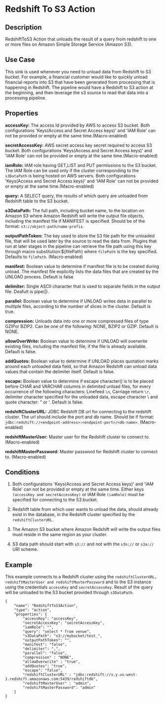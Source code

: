 # Redshift To S3 Action


Description
-----------
RedshiftToS3 Action that unloads the result of a query from redshift to one or more files on Amazon Simple Storage
Service (Amazon S3).


Use Case
--------
This sink is used whenever you need to unload data from Redshift to S3 bucket.
For example, a financial customer would like to quickly unload financial reports into S3 that have been generated from
processing that is happening in Redshift. The pipeline would have a Redshift to S3 action at the beginning,
and then leverage the s3 source to read that data into a processing pipeline.


Properties
----------

**accessKey:** The access Id provided by AWS to access S3 bucket. Both configurations 'Keys(Access and Secret Access
keys)' and 'IAM Role' can not be provided or empty at the same time.(Macro-enabled)

**secretAccessKey:** AWS secret access key secret required to access S3 bucket. Both configurations 'Keys(Access and
Secret Access keys)' and 'IAM Role' can not be provided or empty at the same time.(Macro-enabled)

**iamRole:** IAM role having GET,LIST and PUT permissions to the S3 bucket. The IAM Role can be used only if the cluster
corresponding to the ``s3DataPath`` is being hosted on AWS servers. Both configurations 'Keys(Access and Secret Access
keys)' and 'IAM Role' can not be provided or empty at the same time.(Macro-enabled)

**query:** A SELECT query, the results of which query are unloaded from Redshift table to the S3 bucket.

**s3DataPath:** The full path, including bucket name, to the location on Amazon S3 where Amazon Redshift will
write the output file objects, including the manifest file if MANIFEST is specified. Should be of the format:
``s3://object-path/name-prefix``.

**outputPathToken:** The key used to store the S3 file path for the unloaded file, that will be used later by the source
 to read the data from. Plugins that run at later stages in the pipeline can retrieve the file path using this key
through macro substitution:${filePath} where ``filePath`` is the key specified. Defaults to ``filePath``. (Macro-enabled)

**manifest:** Boolean value to determine if manifest file is to be created during unload. The manifest file explicitly
lists the data files that are created by the UNLOAD process. Default is false

**delimiter:** Single ASCII character that is used to separate fields in the output file. Deafult is pipe(|).

**parallel:** Boolean value to determine if UNLOAD writes data in parallel to multiple files, according to the number
of slices in the cluster. Default is true.

**compression:** Unloads data into one or more compressed files of type GZIPor BZIP2. Can be one of the following: NONE,
 BZIP2 or GZIP. Default is NONE.

**allowOverWrite:** Boolean value to determine if UNLOAD will overwrite existing files, including the manifest file, if
the file is already available. Default is false.

**addQuotes:** Boolean value to determine if UNLOAD places quotation marks around each unloaded data field, so that
Amazon Redshift can unload data values that contain the delimiter itself. Default is false.

**escape:** Boolean value to determine if escape character(\) is to be placed before CHAR and VARCHAR columns in
delimited unload files, for every occurrence of the following characters: Linefeed ``\n``, Carriage return ``\r``,
delimiter character specified for the unloaded data, escape character \ and quote character: " or '. Default is false.

**redshiftClusterURL:** JDBC Redshift DB url for connecting to the redshift cluster. The url should include the port
and db name. Should be if format: ``jdbc:redshift://<endpoint-address>:<endpoint-port>/<db-name>``. (Macro-enabled)

**redshiftMasterUser:** Master user for the Redshift cluster to connect to. (Macro-enabled)

**redshiftMasterPassword:** Master password for Redshift cluster to connect to. (Macro-enabled)


Conditions
----------
1. Both configurations 'Keys(Access and Secret Access keys)' and 'IAM Role' can not be provided or empty at the same time.
Either keys ``(accessKey and secretAccessKey)`` or IAM Role ``(iamRole)`` must be specified for connecting to the S3 bucket.

2. Redshift table from which user wants to unload the data, should already exist in the database, in the Redshift cluster
specified by the ``redshiftClusterURL``.

3. The Amazon S3 bucket where Amazon Redshift will write the output files must reside in the same region as your cluster.

4. S3 data path should start with ``s3://`` and not with the ``s3n://`` or ``s3a://`` URI scheme.

Example
-------
This example connects to a Redshift cluster using the ``redshiftClusterURL, redshiftMasterUser and redshiftMasterPassword``
and to the S3 instance using the credentials ``accessKey`` and ``secretAccessKey``. Result of the query will be unloaded
to the S3 bucket provided through ``s3DataPath``.

    {
        "name": "RedshiftToS3Action",
        "type": "action",
        "properties": {
            "accessKey": "accessKey",
            "secretAccessKey": "secretAccessKey",
            "iamRole": "",
            "query": "select * from venue",
            "s3DataPath": "s3://mybucket/test_",
            "outputPathToken": "",
            "manifest": "false",
            "delimiter": ",",
            "parallel": "false",
            "compression" : "NONE",
            "allowOverwrite" : "true",
            "addQuotes": "true",
            "escape": "false",
            "redshiftClusterURL" : "jdbc:redshift://x.y.us-west-1.redshift.amazonaws.com:5439/redshiftdb",
            "redshiftMasterUser" : "admin",
            "redshiftMasterPassword": "admin"
        }
    }